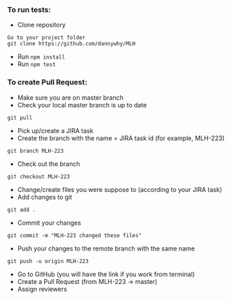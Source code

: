 ### **To run tests:**
* Clone repository
```
Go to your project folder
git clone https://github.com/dannywhy/MLH
```
* Run `npm install`
* Run `npm test`

### **To create Pull Request:**
* Make sure you are on master branch
* Check your local master branch is up to date
```
git pull
```
* Pick up/create a JIRA task
* Create the branch with the name = JIRA task id (for example, MLH-223)
```
git branch MLH-223
```
* Check out the branch
```
git checkout MLH-223
```
* Change/create files you were suppose to (according to your JIRA task)
* Add changes to git
```
git add .
```
* Commit your changes
```
git commit -m "MLH-223 changed these files"
```
* Push your changes to the remote branch with the same name
```
git push -u origin MLH-223
```
* Go to GitHub (you will have the link if you work from terminal)
* Create a Pull Request (from MLH-223 -> master)
* Assign reviewers